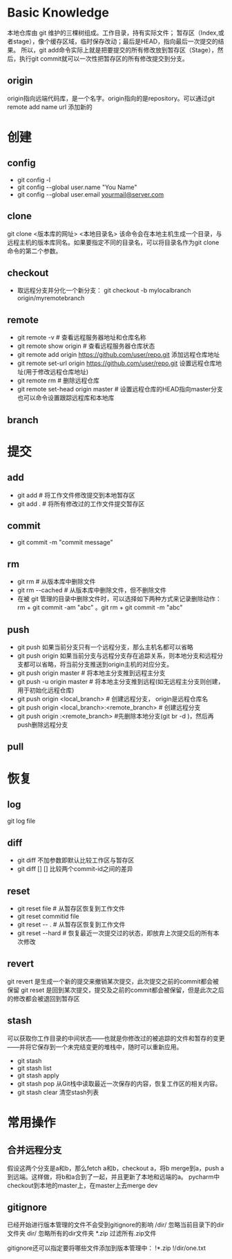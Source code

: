 # Basic Knowledge
本地仓库由 git 维护的三棵树组成。工作目录，持有实际文件； 暂存区（Index,或者stage），像个缓存区域，临时保存改动；最后是HEAD，指向最后一次提交的结果。
所以，git add命令实际上就是把要提交的所有修改放到暂存区（Stage），然后，执行git commit就可以一次性把暂存区的所有修改提交到分支。
## origin
origin指向远端代码库，是一个名字。origin指向的是repository。可以通过git remote add name url 添加新的

# 创建
## config
* git config -l 
* git config --global user.name "You Name"
* git config --global user.email yourmail@server.com

## clone
git clone <版本库的网址> <本地目录名> 该命令会在本地主机生成一个目录，与远程主机的版本库同名。如果要指定不同的目录名，可以将目录名作为git clone命令的第二个参数。

## checkout
* 取远程分支并分化一个新分支： git checkout -b mylocalbranch origin/myremotebranch

## remote
* git remote -v # 查看远程服务器地址和仓库名称
* git remote show origin # 查看远程服务器仓库状态
* git remote add origin https://github.com/user/repo.git 添加远程仓库地址
* git remote set-url origin https://github.com/user/repo.git 设置远程仓库地址(用于修改远程仓库地址) 
* git remote rm <repository> # 删除远程仓库
* git remote set-head origin master # 设置远程仓库的HEAD指向master分支
也可以命令设置跟踪远程库和本地库

## branch

# 提交
## add
* git add <file> # 将工作文件修改提交到本地暂存区
* git add . # 将所有修改过的工作文件提交暂存区

## commit
* git commit -m "commit message"

## rm
* git rm <file> # 从版本库中删除文件
* git rm <file> --cached # 从版本库中删除文件，但不删除文件
* 在被 git 管理的目录中删除文件时，可以选择如下两种方式来记录删除动作：rm + git commit -am "abc" 。git rm + git commit -m "abc"

## push
* git push 如果当前分支只有一个远程分支，那么主机名都可以省略
* git push origin  如果当前分支与远程分支存在追踪关系，则本地分支和远程分支都可以省略，将当前分支推送到origin主机的对应分支。
* git push origin master # 将本地主分支推到远程主分支
* git push -u origin master # 将本地主分支推到远程(如无远程主分支则创建，用于初始化远程仓库)
* git push origin <local_branch> # 创建远程分支， origin是远程仓库名
* git push origin <local_branch>:<remote_branch> # 创建远程分支
* git push origin :<remote_branch> #先删除本地分支(git br -d <branch>)，然后再push删除远程分支

## pull

# 恢复
## log
git log file 

## diff
* git diff 不加参数即默认比较工作区与暂存区
* git diff [<commit-id>] [<commit-id>] 比较两个commit-id之间的差异

## reset
* git reset file # 从暂存区恢复到工作文件
* git reset commitid file
* git reset -- . # 从暂存区恢复到工作文件
* git reset --hard # 恢复最近一次提交过的状态，即放弃上次提交后的所有本次修改

## revert
git revert 是生成一个新的提交来撤销某次提交，此次提交之前的commit都会被保留
git reset 是回到某次提交，提交及之前的commit都会被保留，但是此次之后的修改都会被退回到暂存区

## stash
可以获取你工作目录的中间状态——也就是你修改过的被追踪的文件和暂存的变更——并将它保存到一个未完结变更的堆栈中，随时可以重新应用。
* git stash
* git stash list
* git stash apply
* git stash pop 从Git栈中读取最近一次保存的内容，恢复工作区的相关内容。
* git stash clear 清空stash列表


# 常用操作
## 合并远程分支
假设这两个分支是a和b，那么fetch a和b，checkout a，将b merge到a，push a到远端。这样做，将b和a合到了一起，并且更新了本地和远端的a。
pycharm中
checkout到本地的master上，在master上去merge dev

## gitignore
已经开始进行版本管理的文件不会受到gitignore的影响
/dir/ 忽略当前目录下的dir文件夹
dir/ 忽略所有的dir文件夹
*.zip 过滤所有.zip文件

gitignore还可以指定要将哪些文件添加到版本管理中：
!*.zip
!/dir/one.txt
